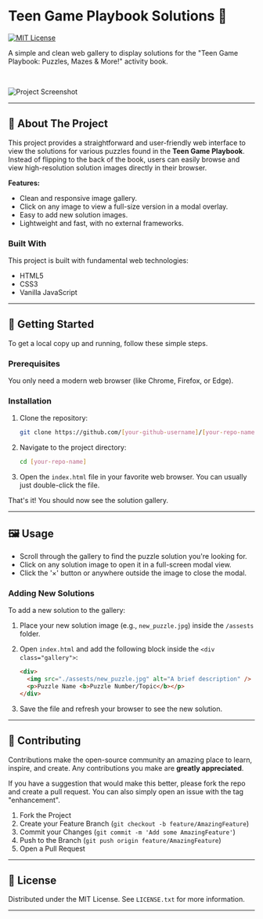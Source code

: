 # Teen Game Playbook Solutions 🧩

[![MIT License][license-shield]][license-url]

A simple and clean web gallery to display solutions for the "Teen Game Playbook: Puzzles, Mazes & More!" activity book.

<!-- You can add a link to a live demo if you deploy it! -->
<!-- > **[View Live Demo](https://your-username.github.io/your-repo/)** -->

<br />

![Project Screenshot](./assests/screenshot.png)

---

## 📖 About The Project

This project provides a straightforward and user-friendly web interface to view the solutions for various puzzles found in the **Teen Game Playbook**. Instead of flipping to the back of the book, users can easily browse and view high-resolution solution images directly in their browser.

**Features:**

- Clean and responsive image gallery.
- Click on any image to view a full-size version in a modal overlay.
- Easy to add new solution images.
- Lightweight and fast, with no external frameworks.

### Built With

This project is built with fundamental web technologies:

- HTML5
- CSS3
- Vanilla JavaScript

---

## 🚀 Getting Started

To get a local copy up and running, follow these simple steps.

### Prerequisites

You only need a modern web browser (like Chrome, Firefox, or Edge).

### Installation

1.  Clone the repository:
    ```sh
    git clone https://github.com/[your-github-username]/[your-repo-name].git
    ```
2.  Navigate to the project directory:
    ```sh
    cd [your-repo-name]
    ```
3.  Open the `index.html` file in your favorite web browser. You can usually just double-click the file.

That's it! You should now see the solution gallery.

---

## 🖼️ Usage

- Scroll through the gallery to find the puzzle solution you're looking for.
- Click on any solution image to open it in a full-screen modal view.
- Click the '×' button or anywhere outside the image to close the modal.

### Adding New Solutions

To add a new solution to the gallery:

1.  Place your new solution image (e.g., `new_puzzle.jpg`) inside the `/assests` folder.
2.  Open `index.html` and add the following block inside the `<div class="gallery">`:

    ```html
    <div>
      <img src="./assests/new_puzzle.jpg" alt="A brief description" />
      <p>Puzzle Name <b>Puzzle Number/Topic</b></p>
    </div>
    ```

3.  Save the file and refresh your browser to see the new solution.

---

## 🤝 Contributing

Contributions make the open-source community an amazing place to learn, inspire, and create. Any contributions you make are **greatly appreciated**.

If you have a suggestion that would make this better, please fork the repo and create a pull request. You can also simply open an issue with the tag "enhancement".

1.  Fork the Project
2.  Create your Feature Branch (`git checkout -b feature/AmazingFeature`)
3.  Commit your Changes (`git commit -m 'Add some AmazingFeature'`)
4.  Push to the Branch (`git push origin feature/AmazingFeature`)
5.  Open a Pull Request

---

## 📜 License

Distributed under the MIT License. See `LICENSE.txt` for more information.

---

<!-- MARKDOWN LINKS & IMAGES -->

[license-shield]: https://img.shields.io/github/license/[your-github-username]/[your-repo-name].svg?style=for-the-badge
[license-url]: https://github.com/[your-github-username]/[your-repo-name]/blob/master/LICENSE.txt
